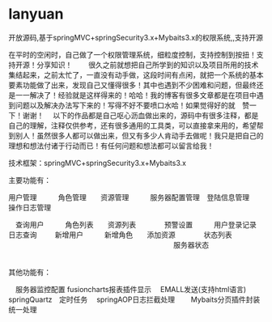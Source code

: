 lanyuan
=======

开放源码,基于springMVC+springSecurity3.x+Mybaits3.x的权限系统,,支持开源


在平时的空闲时，自己做了一个权限管理系统，细粒度控制，支持控制到按扭！支持开源！分享知识！
　　很久之前就想把自己所学到的知识以及项目所用的技术集结起来，之前太忙了，一直没有动手做，这段时间有点闲，就把一个系统的基本要素功能做了出来，发现自己又懂得很多！其中也遇到不少困难和问题，但最终还是一一解决了！经验就是这样得来的！哈哈！我的博客有很多文章都是在项目中遇到问题以及解决办法写下来的！写得不好不要喷口水哈！如果觉得好的就　赞一下！谢谢！
　以下的作品都是自己呕心沥血做出来的，源码中有很多注释，都是自己的理解，注释仅供参考，还有很多通用的工具类，可以直接拿来用的，希望帮到别人！虽然很多人都可以做出来，但又有多少人肯动手去做呢！我只是把自己的理想和想法付诸于行动而已！有任何问题和想法都可以留言给我！

技术框架：springMVC+springSecurity3.x+Mybaits3.x

主要功能有：

用户管理　　　角色管理　　资源管理　　　服务器配置管理　登陆信息管理　　　操作日志管理

　查询用户　　　角色列表　　资源列表　　　　预警设置　　　用户登录记录　　　　日志查询
　
　新增用户　　　新增角色　　添加资源　　　　状态列表
　
　　　　　　　　　　　　　　　　　　　　　　服务器状态
　　　　　　　　　　　　　　　　　　　　　　

其他功能有：

　服务器监控配置
   fusioncharts报表插件显示
　EMALL发送(支持html语言)　
　springQuartz　定时任务
　springAOP日志拦截处理　
　Mybaits分页插件封装统一处理
